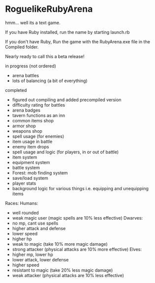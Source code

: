 # RoguelikeRubyArena
 hmm... well its a text game.

 If you have Ruby installed, run the name by starting launch.rb

 If you don't have Ruby, Run the game with the RubyArena.exe file in the Compiled
 folder.


 Nearly ready to call this a beta release!

 in progress (not ordered)
  - arena battles
  - lots of balancing (a bit of everything)

completed
  - figured out compiling and added precompiled version
  - difficulty rating for battles
  - arena badges
  - tavern functions as an inn
  - common items shop
  - armor shop
  - weapons shop
  - spell usage (for enemies)
  - item usage in battle
  - enemy item drops
  - spell usage and logic (for players, in or out of battle)
  - item system
  - equipment system
  - battle system
  - Forest: mob finding system
  - save/load system
  - player stats
  - background logic for various things i.e. equipping and unequipping items


Races:
  Humans:
   - well rounded
   - weak magic user (magic spells are 10% less effective)
  Dwarves:
   - no mp, cant use spells
   - higher attack and defense
   - lower speed
   - higher hp
   - weak to magic (take 10% more magic damage)
   - strong attacker (physical attacks are 10% more effective)
  Elves:
   - higher mp, lower hp
   - lower attack, lower defense
   - higher speed
   - resistant to magic (take 20% less magic damage)
   - weak attacker (physical attacks are 10% less effective)
